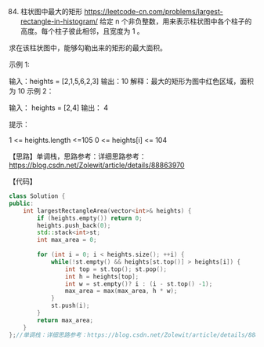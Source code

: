 84. 柱状图中最大的矩形  https://leetcode-cn.com/problems/largest-rectangle-in-histogram/
给定 n 个非负整数，用来表示柱状图中各个柱子的高度。每个柱子彼此相邻，且宽度为 1 。

求在该柱状图中，能够勾勒出来的矩形的最大面积。

 

示例 1:



输入：heights = [2,1,5,6,2,3]
输出：10
解释：最大的矩形为图中红色区域，面积为 10
示例 2：



输入： heights = [2,4]
输出： 4
 

提示：

1 <= heights.length <=105
0 <= heights[i] <= 104

【思路】单调栈，思路参考：详细思路参考：https://blog.csdn.net/Zolewit/article/details/88863970

【代码】
```c++
class Solution {
public:
    int largestRectangleArea(vector<int>& heights) {
        if (heights.empty()) return 0;
        heights.push_back(0);
        std::stack<int>st;
        int max_area = 0;
        
        for (int i = 0; i < heights.size(); ++i) {
            while(!st.empty() && heights[st.top()] > heights[i]) {
                int top = st.top(); st.pop();
                int h = heights[top];
                int w = st.empty()? i : (i - st.top() -1);
                max_area = max(max_area, h * w);
            }
            st.push(i);
        }
        return max_area;
    }
};//单调栈：详细思路参考：https://blog.csdn.net/Zolewit/article/details/88863970
```
